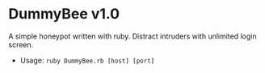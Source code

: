 # DummyBee v1.0
A simple honeypot written with ruby.
Distract intruders with unlimited login screen.

- Usage: ```ruby DummyBee.rb [host] [port]```
